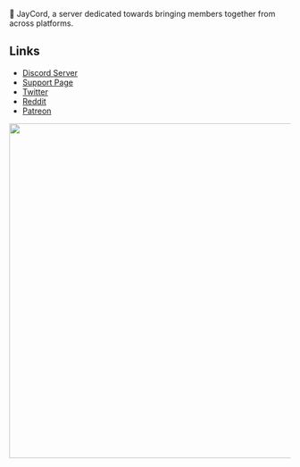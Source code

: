 🌴 JayCord, a server dedicated towards bringing members together from across platforms.

## Links
- [Discord Server](https://discord.gg/47fWbK5QYB)
- [Support Page](https://support.jayts.xyz/jaycord/overview)
- [Twitter](https://twitter.com/jaycord5)
- [Reddit](https://www.reddit.com/r/JayCord/)
- [Patreon](https://www.patreon.com/jaycord)

<div align="center">
  <img width="600" src="https://cdn.discordapp.com/attachments/1103912751157485570/1117694873785610270/JayCord.png">
</div>
